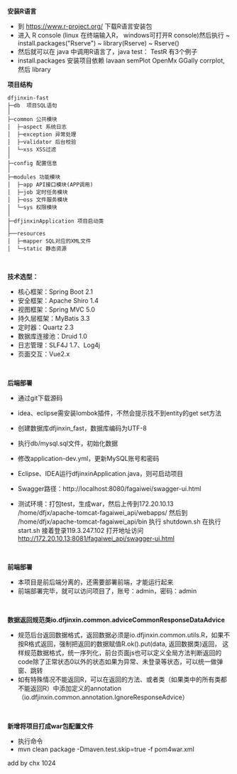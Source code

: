 **安装R语言**
- 到 https://www.r-project.org/ 下载R语言安装包
- 进入 R console (linux 在终端输入R， windows可打开R console)然后执行 
~ install.packages("Rserve")
~ library(Rserve)
~ Rserve()
- 然后就可以在 java 中调用R语言了，java test： TestR 有3个例子
- install.packages 安装项目依赖  lavaan semPlot OpenMx GGally corrplot, 然后 library
 

**项目结构** 
```
dfjinxin-fast
├─db  项目SQL语句
│
├─common 公共模块
│  ├─aspect 系统日志
│  ├─exception 异常处理
│  ├─validator 后台校验
│  └─xss XSS过滤
│ 
├─config 配置信息
│ 
├─modules 功能模块
│  ├─app API接口模块(APP调用)
│  ├─job 定时任务模块
│  ├─oss 文件服务模块
│  └─sys 权限模块
│ 
├─dfjinxinApplication 项目启动类
│  
├──resources 
│  ├─mapper SQL对应的XML文件
│  └─static 静态资源

```
<br> 


**技术选型：** 
- 核心框架：Spring Boot 2.1
- 安全框架：Apache Shiro 1.4
- 视图框架：Spring MVC 5.0
- 持久层框架：MyBatis 3.3
- 定时器：Quartz 2.3
- 数据库连接池：Druid 1.0
- 日志管理：SLF4J 1.7、Log4j
- 页面交互：Vue2.x 
<br> 


 **后端部署**
- 通过git下载源码
- idea、eclipse需安装lombok插件，不然会提示找不到entity的get set方法
- 创建数据库dfjinxin_fast，数据库编码为UTF-8
- 执行db/mysql.sql文件，初始化数据
- 修改application-dev.yml，更新MySQL账号和密码
- Eclipse、IDEA运行dfjinxinApplication.java，则可启动项目
- Swagger路径：http://localhost:8080/fagaiwei/swagger-ui.html

- 测试环境：打包test，生成war，然后上传到172.20.10.13 /home/dfjx/apache-tomcat-fagaiwei_api/webapps/
然后到 /home/dfjx/apache-tomcat-fagaiwei_api/bin 执行 shutdown.sh 在执行 start.sh
接着登录119.3.247.102 打开地址访问 http://172.20.10.13:8081/fagaiwei_api/swagger-ui.html
<br> 

 **前端部署**
 - 本项目是前后端分离的，还需要部署前端，才能运行起来
 - 前端部署完毕，就可以访问项目了，账号：admin，密码：admin
 
<br> 

 **数据返回规范类io.dfjinxin.common.adviceCommonResponseDataAdvice**
- 规范后台返回数据格式，返回数据必须是io.dfjinxin.common.utils.R，如果不按R格式返回，强制把返回的数据赋值R.ok().put(data, 返回数据类)返回，
 这样规范数据格式，统一序列化，前台页面js也可以定义全局方法判断返回的code除了正常状态0以外的状态如果为异常、未登录等状态，可以统一做弹窗、跳转
- 如有特殊情况不能返回R，可以在返回的方法、或者类（如果类中的所有类都不能返回R）中添加定义的annotation（io.dfjinxin.common.annotation.IgnoreResponseAdvice）

<br> 

 **新增将项目打成war包配置文件**
- 执行命令
- mvn clean package -Dmaven.test.skip=true -f pom4war.xml

add by chx 1024